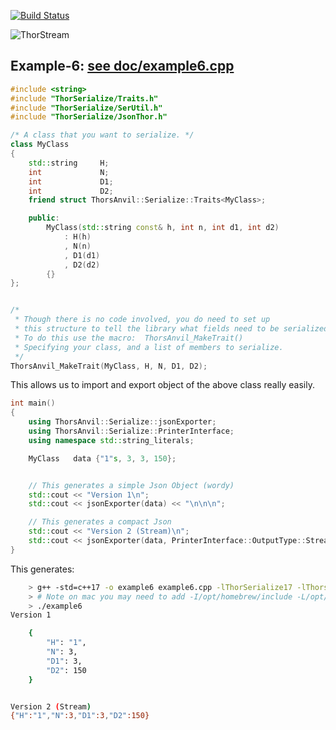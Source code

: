 [![Build Status](https://travis-ci.org/Loki-Astari/ThorsSerializer.svg?branch=master)](https://travis-ci.org/Loki-Astari/ThorsSerializer)

![ThorStream](../img/stream.jpg)

## Example-6: [see doc/example6.cpp](example6.cpp)
````c++
#include <string>
#include "ThorSerialize/Traits.h"
#include "ThorSerialize/SerUtil.h"
#include "ThorSerialize/JsonThor.h"

/* A class that you want to serialize. */
class MyClass
{
    std::string     H;
    int             N;
    int             D1;
    int             D2;
    friend struct ThorsAnvil::Serialize::Traits<MyClass>;

    public:
        MyClass(std::string const& h, int n, int d1, int d2)
            : H(h)
            , N(n)
            , D1(d1)
            , D2(d2)
        {}
};


/*
 * Though there is no code involved, you do need to set up
 * this structure to tell the library what fields need to be serialized.
 * To do this use the macro:  ThorsAnvil_MakeTrait()
 * Specifying your class, and a list of members to serialize.
 */
ThorsAnvil_MakeTrait(MyClass, H, N, D1, D2);

````
This allows us to import and export object of the above class really easily.
````c++
int main()
{
    using ThorsAnvil::Serialize::jsonExporter;
    using ThorsAnvil::Serialize::PrinterInterface;
    using namespace std::string_literals;

    MyClass   data {"1"s, 3, 3, 150};


    // This generates a simple Json Object (wordy)
    std::cout << "Version 1\n";
    std::cout << jsonExporter(data) << "\n\n\n";

    // This generates a compact Json 
    std::cout << "Version 2 (Stream)\n";
    std::cout << jsonExporter(data, PrinterInterface::OutputType::Stream) << "\n\n\n";
}
````

This generates:

````bash
    > g++ -std=c++17 -o example6 example6.cpp -lThorSerialize17 -lThorsLogging17
    > # Note on mac you may need to add -I/opt/homebrew/include -L/opt/homebrew/lib/ on Mac's with M1 chip.
    > ./example6
Version 1

    {
        "H": "1",
        "N": 3,
        "D1": 3,
        "D2": 150
    }


Version 2 (Stream)
{"H":"1","N":3,"D1":3,"D2":150}
````
